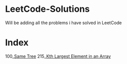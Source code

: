 # LeetCode-Solutions
Will be adding all the problems i have solved in LeetCode

# Index
100_[Same Tree](https://github.com/ahinshapiro/LeetCode-Solutions/blob/main/SameTree.java)
215_[Kth Largest Element in an Array](https://github.com/ahinshapiro/LeetCode-Solutions/blob/main/Kth%20Largest%20Element%20in%20an%20Array.java)

